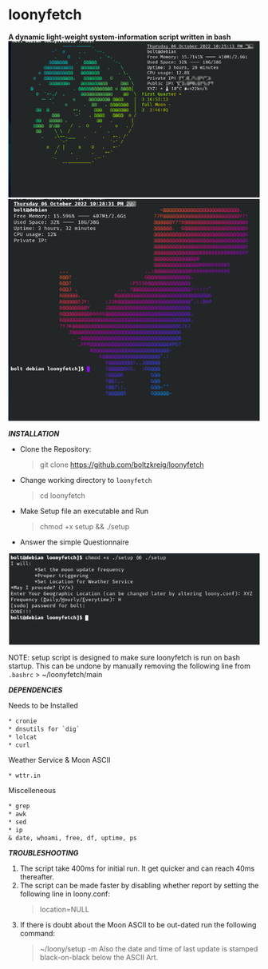 loonyfetch
===================================
**A dynamic light-weight system-information script written in bash**
![With_Network](Picture1.png)
![Without_Network](Picture2.png)

***INSTALLATION***

* Clone the Repository:
    > git clone https://github.com/boltzkreig/loonyfetch
* Change working directory to `loonyfetch`
    > cd loonyfetch
* Make Setup file an executable and Run
    > chmod +x setup && ./setup
* Answer the simple Questionnaire

![Sample Questionnaire](questionnaire.png)

NOTE: setup script is designed to make sure loonyfetch is run on bash startup. This can be undone by manually removing the following line from `.bashrc`
    > ~/loonyfetch/main

***DEPENDENCIES***

Needs to be Installed

    * cronie
    * dnsutils for `dig`
    * lolcat
    * curl

Weather Service & Moon ASCII 

    * wttr.in

Miscelleneous

    * grep
    * awk
    * sed
    * ip
    & date, whoami, free, df, uptime, ps

***TROUBLESHOOTING***
1. The script take 400ms for initial run. It get quicker and can reach 40ms thereafter.
2. The script can be made faster by disabling whether report by setting the following line in loony.conf:
   > location=NULL
3. If there is doubt about the Moon ASCII to be out-dated run the following command:
   > ~/loony/setup -m
   Also the date and time of last update is stamped black-on-black below the ASCII Art.
